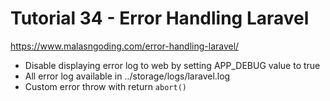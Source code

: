 # Tutorial 34 - Error Handling Laravel
https://www.malasngoding.com/error-handling-laravel/

- Disable displaying error log to web by setting APP_DEBUG value to true
- All error log available in ../storage/logs/laravel.log
- Custom error throw with return `abort()`
